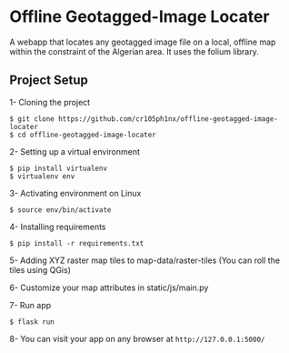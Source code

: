 # Offline Geotagged-Image Locater

A webapp that locates any geotagged image file on a local, offline map within the constraint of the Algerian area. It uses the folium library.

## Project Setup

1- Cloning the project

```
$ git clone https://github.com/cr105ph1nx/offline-geotagged-image-locater
$ cd offline-geotagged-image-locater
```

2- Setting up a virtual environment

```
$ pip install virtualenv
$ virtualenv env
```

3- Activating environment on Linux

```
$ source env/bin/activate
```

4- Installing requirements

```
$ pip install -r requirements.txt
```

5- Adding XYZ raster map tiles to map-data/raster-tiles (You can roll the tiles using QGis)

6- Customize your map attributes in static/js/main.py

7- Run app

```
$ flask run
```

8- You can visit your app on any browser at `http://127.0.0.1:5000/`
